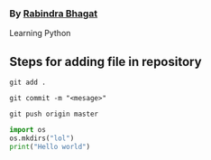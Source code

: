 ### By [Rabindra Bhagat](https://google.com)
Learning Python

## Steps for adding file in repository

```
git add .
```

```
git commit -m "<mesage>"
```

```
git push origin master
```


```py
import os
os.mkdirs("lol")
print("Hello world")
```